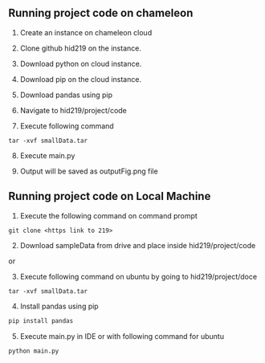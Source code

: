 ## Running project code on chameleon

1. Create an instance on chameleon cloud

2. Clone github hid219 on the instance.

3. Download python on cloud instance.

4. Download pip on the cloud instance.

5. Download pandas using pip

6. Navigate to hid219/project/code

7. Execute following command

```ubuntu
tar -xvf smallData.tar
```
8. Execute main.py 

9. Output will be saved as outputFig.png file

## Running project code on Local Machine

1. Execute the following command on command prompt
```git
git clone <https link to 219>
```
2. Download sampleData from drive and place inside hid219/project/code

or 

3. Execute following command on ubuntu by going to hid219/project/doce

```ubuntu 
tar -xvf smallData.tar
```
4. Install pandas using pip

```python
pip install pandas
```
5. Execute main.py in IDE or with following command for ubuntu

```ubuntu
python main.py
```
